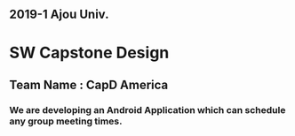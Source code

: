 ## 2019-1 Ajou Univ. 
# SW Capstone Design
## Team Name : CapD America
### We are developing an Android Application which can schedule any group meeting times.

